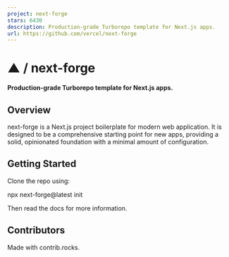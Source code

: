 ```yaml
---
project: next-forge
stars: 6430
description: Production-grade Turborepo template for Next.js apps.
url: https://github.com/vercel/next-forge
---
```


▲ / next-forge
==============

**Production-grade Turborepo template for Next.js apps.**

Overview
--------

next-forge is a Next.js project boilerplate for modern web application. It is designed to be a comprehensive starting point for new apps, providing a solid, opinionated foundation with a minimal amount of configuration.

Getting Started
---------------

Clone the repo using:

npx next-forge@latest init

Then read the docs for more information.

Contributors
------------

Made with contrib.rocks.
